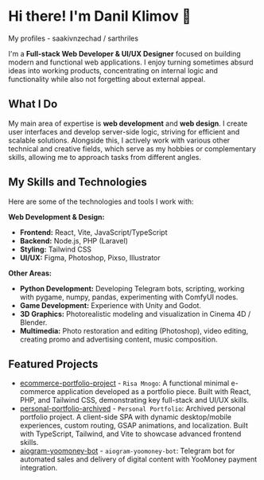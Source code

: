 # Hi there! I'm Danil Klimov 👋
My profiles - saakivnzechad / sarthriles

I'm a **Full-stack Web Developer & UI/UX Designer** focused on building modern and functional web applications. I enjoy turning sometimes absurd ideas into working products, concentrating on internal logic and functionality while also not forgetting about external appeal.

## What I Do

My main area of expertise is **web development** and **web design**. I create user interfaces and develop server-side logic, striving for efficient and scalable solutions.
Alongside this, I actively work with various other technical and creative fields, which serve as my hobbies or complementary skills, allowing me to approach tasks from different angles.

## My Skills and Technologies

Here are some of the technologies and tools I work with:

**Web Development & Design:**
* **Frontend:** React, Vite, JavaScript/TypeScript
* **Backend:** Node.js, PHP (Laravel)
* **Styling:** Tailwind CSS
* **UI/UX:** Figma, Photoshop, Pixso, Illustrator

**Other Areas:**
* **Python Development:** Developing Telegram bots, scripting, working with pygame, numpy, pandas, experimenting with ComfyUI nodes.
* **Game Development:** Experience with Unity and Godot.
* **3D Graphics:** Photorealistic modeling and visualization in Cinema 4D / Blender.
* **Multimedia:** Photo restoration and editing (Photoshop), video editing, creating promo and advertising content, music composition.

## Featured Projects

* [ecommerce-portfolio-project](https://github.com/saakivnzechad/ecommerce-portfolio-project) - `Risa Mnogo`: A functional minimal e-commerce application developed as a portfolio piece. Built with React, PHP, and Tailwind CSS, demonstrating key full-stack and UI/UX skills.
* [personal-portfolio-archived](https://github.com/saakivnzechad/personal-portfolio-archived) - `Personal Portfolio`: Archived personal portfolio project. A client-side SPA with dynamic desktop/mobile experiences, custom routing, GSAP animations, and localization. Built with TypeScript, Tailwind, and Vite to showcase advanced frontend skills.
* [aiogram-yoomoney-bot](https://github.com/saakivnzechad/aiogram-yoomoney-bot) - `aiogram-yoomoney-bot`: Telegram bot for automated sales and delivery of digital content with YooMoney payment integration.

